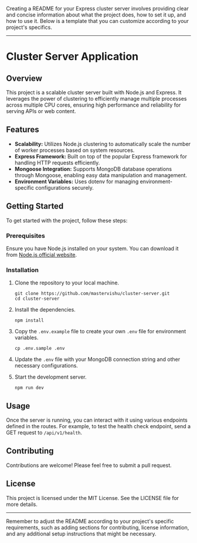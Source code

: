 Creating a README for your Express cluster server involves providing clear and concise information about what the project does, how to set it up, and how to use it. Below is a template that you can customize according to your project's specifics.

---

# Cluster Server Application

## Overview

This project is a scalable cluster server built with Node.js and Express. It leverages the power of clustering to efficiently manage multiple processes across multiple CPU cores, ensuring high performance and reliability for serving APIs or web content.

## Features

- **Scalability:** Utilizes Node.js clustering to automatically scale the number of worker processes based on system resources.
- **Express Framework:** Built on top of the popular Express framework for handling HTTP requests efficiently.
- **Mongoose Integration:** Supports MongoDB database operations through Mongoose, enabling easy data manipulation and management.
- **Environment Variables:** Uses dotenv for managing environment-specific configurations securely.

## Getting Started

To get started with the project, follow these steps:

### Prerequisites

Ensure you have Node.js installed on your system. You can download it from [Node.js official website](https://nodejs.org).

### Installation

1. Clone the repository to your local machine.
   ```
   git clone https://github.com/mastervishu/cluster-server.git
   cd cluster-server
   ```

2. Install the dependencies.
   ```
   npm install
   ```

3. Copy the `.env.example` file to create your own `.env` file for environment variables.
   ```
   cp .env.sample .env
   ```

4. Update the `.env` file with your MongoDB connection string and other necessary configurations.

5. Start the development server.
   ```
   npm run dev
   ```

## Usage

Once the server is running, you can interact with it using various endpoints defined in the routes. For example, to test the health check endpoint, send a GET request to `/api/v1/health`.

## Contributing

Contributions are welcome! Please feel free to submit a pull request.

## License

This project is licensed under the MIT License. See the LICENSE file for more details.

---

Remember to adjust the README according to your project's specific requirements, such as adding sections for contributing, license information, and any additional setup instructions that might be necessary.